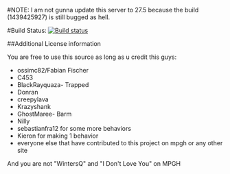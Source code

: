 #NOTE: I am not gunna update this server to 27.5 because the build (1439425927) is still bugged as hell.

#Build Status: [![Build status](https://img.shields.io/appveyor/ci/ossimc82/fabiano-swagger-of-doom/master.svg)](https://ci.appveyor.com/project/ossimc82/fabiano-swagger-of-doom)

##Additional License information

You are free to use this source as long as u credit this guys:

- ossimc82/Fabian Fischer
- C453
- BlackRayquaza- Trapped
- Donran
- creepylava
- Krazyshank
- GhostMaree- Barm
- Nilly
- sebastianfra12 for some more behaviors
- Kieron for making 1 behavior
- everyone else that have contributed to this project on mpgh or any other site

And you are not "WintersQ" and "I Don't Love You" on MPGH
